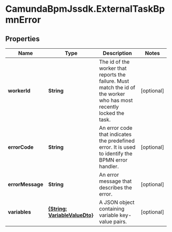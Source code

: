 # CamundaBpmJssdk.ExternalTaskBpmnError

## Properties

Name | Type | Description | Notes
------------ | ------------- | ------------- | -------------
**workerId** | **String** | The id of the worker that reports the failure. Must match the id of the worker who has most recently locked the task. | [optional] 
**errorCode** | **String** | An error code that indicates the predefined error. It is used to identify the BPMN error handler. | [optional] 
**errorMessage** | **String** | An error message that describes the error. | [optional] 
**variables** | [**{String: VariableValueDto}**](VariableValueDto.md) | A JSON object containing variable key-value pairs. | [optional] 


